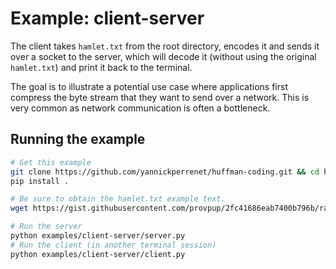 # Example: client-server

The client takes `hamlet.txt` from the root directory, encodes it and sends it over a socket to the
server, which will decode it (without using the original `hamlet.txt`) and print it back to the
terminal.

The goal is to illustrate a potential use case where applications first compress the byte stream
that they want to send over a network. This is very common as network communication is often a
bottleneck.

## Running the example
```sh
# Get this example
git clone https://github.com/yannickperrenet/huffman-coding.git && cd huffman-coding
pip install .

# Be sure to obtain the hamlet.txt example text.
wget https://gist.githubusercontent.com/provpup/2fc41686eab7400b796b/raw/b575bd01a58494dfddc1d6429ef0167e709abf9b/hamlet.txt -O hamlet.txt

# Run the server
python examples/client-server/server.py
# Run the client (in another terminal session)
python examples/client-server/client.py
```
